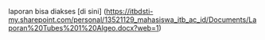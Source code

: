 laporan bisa diakses [di sini] (https://itbdsti-my.sharepoint.com/personal/13521129_mahasiswa_itb_ac_id/Documents/Laporan%20Tubes%201%20Algeo.docx?web=1)
